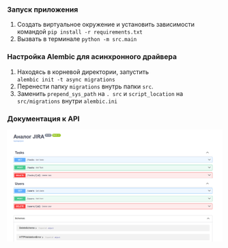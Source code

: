 ### Запуск приложения
1. Создать виртуальное окружение и установить зависимости командой `pip install -r requirements.txt`
2. Вызвать в терминале `python -m src.main`

### Настройка Alembic для асинхронного драйвера
1. Находясь в корневой директории, запустить  
`alembic init -t async migrations`
2. Перенести папку `migrations` внутрь папки `src`.
3. Заменить `prepend_sys_path` на `. src` и `script_location` на `src/migrations` внутри `alembic.ini`


### Документация к API
![Alt text](docs/github/openapi.png)
